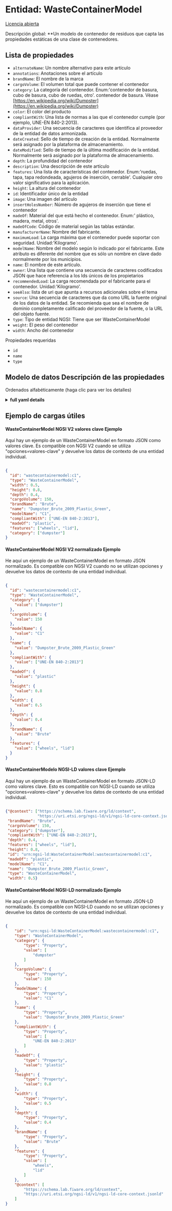 Entidad: WasteContainerModel  
============================  
[Licencia abierta](https://github.com/smart-data-models//dataModel.WasteManagement/blob/master/WasteContainerModel/LICENSE.md)  
Descripción global: **Un modelo de contenedor de residuos que capta las propiedades estáticas de una clase de contenedores.  

## Lista de propiedades  

- `alternateName`: Un nombre alternativo para este artículo  - `annotations`: Anotaciones sobre el artículo  - `brandName`: El nombre de la marca  - `cargoVolume`: El volumen total que puede contener el contenedor  - `category`: La categoría del contenedor. Enum:'contenedor de basura, cubo de basura, cubo de ruedas, otro'. contenedor de basura. Véase [https://en.wikipedia.org/wiki/Dumpster](https://en.wikipedia.org/wiki/Dumpster)  - `color`: El color del producto  - `compliantWith`: Una lista de normas a las que el contenedor cumple (por ejemplo, UNE-EN 840-2:2013).  - `dataProvider`: Una secuencia de caracteres que identifica al proveedor de la entidad de datos armonizada.  - `dateCreated`: Sello de tiempo de creación de la entidad. Normalmente será asignado por la plataforma de almacenamiento.  - `dateModified`: Sello de tiempo de la última modificación de la entidad. Normalmente será asignado por la plataforma de almacenamiento.  - `depth`: La profundidad del contenedor  - `description`: Una descripción de este artículo  - `features`: Una lista de características del contenedor. Enum:'ruedas, tapa, tapa redondeada, agujeros de inserción, cerrable'. Cualquier otro valor significativo para la aplicación.  - `height`: La altura del contenedor  - `id`: Identificador único de la entidad  - `image`: Una imagen del artículo  - `insertHolesNumber`: Número de agujeros de inserción que tiene el contenedor  - `madeOf`: Material del que está hecho el contenedor. Enum:' plástico, madera, metal, otros'.  - `madeOfCode`: Código de material según las tablas estándar.  - `manufacturerName`: Nombre del fabricante.  - `maximumLoad`: La carga máxima que el contenedor puede soportar con seguridad. Unidad:'Kilogramo'.  - `modelName`: Nombre del modelo según lo indicado por el fabricante. Este atributo es diferente del nombre que es sólo un nombre en clave dado normalmente por los municipios.  - `name`: El nombre de este artículo.  - `owner`: Una lista que contiene una secuencia de caracteres codificados JSON que hace referencia a los Ids únicos de los propietarios  - `recommendedLoad`: La carga recomendada por el fabricante para el contenedor. Unidad:'Kilogramo'.  - `seeAlso`: lista de uri que apunta a recursos adicionales sobre el tema  - `source`: Una secuencia de caracteres que da como URL la fuente original de los datos de la entidad. Se recomienda que sea el nombre de dominio completamente calificado del proveedor de la fuente, o la URL del objeto fuente.  - `type`: Tipo de entidad NGSI: Tiene que ser WasteContainerModel  - `weight`: El peso del contenedor  - `width`: Ancho del contenedor    
Propiedades requeridas  
- `id`  - `name`  - `type`  ## Modelo de datos Descripción de las propiedades  
Ordenados alfabéticamente (haga clic para ver los detalles)  
<details><summary><strong>full yaml details</strong></summary>    
```yaml  
WasteContainerModel:    
  description: 'A model of waste container which captures the static properties of a class of containers.'    
  properties:    
    alternateName:    
      description: 'An alternative name for this item'    
      type: Property    
    annotations:    
      description: 'Annotations about the item'    
      items:    
        type: string    
      type: Property    
      x-ngsi:    
        model: https://schema.org/Text    
    brandName:    
      description: 'Name of the brand'    
      type: Property    
      x-ngsi:    
        model: https://schema.org/brand    
    cargoVolume:    
      description: 'Total volume the container can hold'    
      minimum: 0    
      type: Property    
      x-ngsi:    
        model: https://schema.org/cargoVolume    
    category:    
      description: 'Container’s category. Enum:''dumpster, trashCan, wheelieBin, other''.  dumpster . See [https://en.wikipedia.org/wiki/Dumpster](https://en.wikipedia.org/wiki/Dumpster)'    
      items:    
        enum:    
          - dumpster    
          - trashCan    
          - wheelieBin    
          - other    
        type: string    
      minItems: 1    
      type: Property    
      uniqueItems: true    
    color:    
      description: 'The color of the product'    
      type: Property    
      x-ngsi:    
        model: https://schema.org/color    
    compliantWith:    
      description: 'A list of standards to which the container is compliant  with (ex. UNE-EN 840-2:2013). '    
      items:    
        type: string    
      minItems: 0    
      type: Property    
      uniqueItems: true    
    dataProvider:    
      description: 'A sequence of characters identifying the provider of the harmonised data entity.'    
      type: Property    
    dateCreated:    
      description: 'Entity creation timestamp. This will usually be allocated by the storage platform.'    
      format: date-time    
      type: Property    
    dateModified:    
      description: 'Timestamp of the last modification of the entity. This will usually be allocated by the storage platform.'    
      format: date-time    
      type: Property    
    depth:    
      description: 'Depth of the container'    
      minimum: 0    
      type: Property    
      x-ngsi:    
        model: https://schema.org/depth    
        units: Meters    
    description:    
      description: 'A description of this item'    
      type: Property    
    features:    
      description: 'A list of container features. Enum:''wheels, lid, roundedLid, insertHoles, lockable''. Any other value meaningful for the application.'    
      items:    
        enum:    
          - wheels    
          - lid    
          - roundedLid    
          - insertHoles    
          - lockable    
          - other    
        type: string    
      minItems: 1    
      type: Property    
      uniqueItems: true    
    height:    
      description: 'Height of the container'    
      minimum: 0    
      type: Property    
      x-ngsi:    
        model: https://schema.org/heigth    
        units: Meters    
    id:    
      anyOf: &wastecontainermodel_-_properties_-_owner_-_items_-_anyof    
        - description: 'Property. Identifier format of any NGSI entity'    
          maxLength: 256    
          minLength: 1    
          pattern: ^[\w\-\.\{\}\$\+\*\[\]`|~^@!,:\\]+$    
          type: string    
        - description: 'Property. Identifier format of any NGSI entity'    
          format: uri    
          type: string    
      description: 'Unique identifier of the entity'    
      type: Property    
    image:    
      description: 'An image of the item'    
      format: uri    
      type: Property    
      x-ngsi:    
        model: https://schema.org/URL    
    insertHolesNumber:    
      description: 'Number of insert holes the container has'    
      minimum: 0    
      type: Property    
      x-ngsi:    
        model: https://schema.org/Number    
    madeOf:    
      description: 'Material the container is made of. Enum:'' plastic , wood, metal, other '''    
      enum:    
        - plastic    
        - wood    
        - metal    
        - other    
      type: Property    
    madeOfCode:    
      description: 'Material Code as per standard tables. '    
      type: Property    
    manufacturerName:    
      description: 'Name of the manufacturer. '    
      type: Property    
    maximumLoad:    
      description: 'Maximum load the container can hold safely. Unit:''Kilogram'''    
      minimum: 0    
      type: Property    
      x-ngsi:    
        model: https://schema.org/Number    
    modelName:    
      description: 'Name of the model as given by the manufacturer. This attribute is different than name which is just a codename usually given by municipalities.'    
      type: Property    
    name:    
      description: 'The name of this item.'    
      type: Property    
    owner:    
      description: 'A List containing a JSON encoded sequence of characters referencing the unique Ids of the owner(s)'    
      items:    
        anyOf: *wastecontainermodel_-_properties_-_owner_-_items_-_anyof    
        description: 'Property. Unique identifier of the entity'    
      type: Property    
    recommendedLoad:    
      description: 'Manufacturer recommended load for the container. Unit:''Kilogram'''    
      minimum: 0    
      type: Property    
      x-ngsi:    
        model: https://schema.org/Number    
    seeAlso:    
      description: 'list of uri pointing to additional resources about the item'    
      oneOf:    
        - items:    
            - format: uri    
              type: string    
          minItems: 1    
          type: array    
        - format: uri    
          type: string    
      type: Property    
    source:    
      description: 'A sequence of characters giving the original source of the entity data as a URL. Recommended to be the fully qualified domain name of the source provider, or the URL to the source object.'    
      type: Property    
    type:    
      description: 'NGSI Entity Type: It has to be WasteContainerModel'    
      enum:    
        - WasteContainerModel    
      type: Property    
    weight:    
      description: 'Weight of the container'    
      minimum: 0    
      type: Property    
      x-ngsi:    
        model: https://schema.org/weigth    
        units: Kilograms    
    width:    
      description: 'Width of the container'    
      minimum: 0    
      type: Property    
      x-ngsi:    
        model: https://schema.org/width    
        units: Meters    
  required:    
    - id    
    - type    
    - name    
  type: object    
```  
</details>    
## Ejemplo de cargas útiles  
#### WasteContainerModel NGSI V2 valores clave Ejemplo  
Aquí hay un ejemplo de un WasteContainerModel en formato JSON como valores clave. Es compatible con NGSI V2 cuando se utiliza "opciones=valores-clave" y devuelve los datos de contexto de una entidad individual.  
```json  
{  
  "id": "wastecontainermodel:c1",  
  "type": "WasteContainerModel",  
  "width": 0.5,  
  "height": 0.8,  
  "depth": 0.4,  
  "cargoVolume": 150,  
  "brandName": "Brute",  
  "name": "Dumpster_Brute_2009_Plastic_Green",  
  "modelName": "C1",  
  "compliantWith": ["UNE-EN 840-2:2013"],  
  "madeOf": "plastic",  
  "features": ["wheels", "lid"],  
  "category": ["dumpster"]  
}  
```  
#### WasteContainerModel NGSI V2 normalizado Ejemplo  
He aquí un ejemplo de un WasteContainerModel en formato JSON normalizado. Es compatible con NGSI V2 cuando no se utilizan opciones y devuelve los datos de contexto de una entidad individual.  
```json  
{  
  "id": "wastecontainermodel:c1",  
  "type": "WasteContainerModel",  
  "category": {  
    "value": ["dumpster"]  
  },  
  "cargoVolume": {  
    "value": 150  
  },  
  "modelName": {  
    "value": "C1"  
  },  
  "name": {  
    "value": "Dumpster_Brute_2009_Plastic_Green"  
  },  
  "compliantWith": {  
    "value": ["UNE-EN 840-2:2013"]  
  },  
  "madeOf": {  
    "value": "plastic"  
  },  
  "height": {  
    "value": 0.8  
  },  
  "width": {  
    "value": 0.5  
  },  
  "depth": {  
    "value": 0.4  
  },  
  "brandName": {  
    "value": "Brute"  
  },  
  "features": {  
    "value": ["wheels", "lid"]  
  }  
}  
```  
#### WasteContainerModelo NGSI-LD valores clave Ejemplo  
Aquí hay un ejemplo de un WasteContainerModel en formato JSON-LD como valores clave. Esto es compatible con NGSI-LD cuando se utiliza "opciones=valores-clave" y devuelve los datos de contexto de una entidad individual.  
```json  
{"@context": ["https://schema.lab.fiware.org/ld/context",  
              "https://uri.etsi.org/ngsi-ld/v1/ngsi-ld-core-context.jsonld"],  
 "brandName": "Brute",  
 "cargoVolume": 150,  
 "category": ["dumpster"],  
 "compliantWith": ["UNE-EN 840-2:2013"],  
 "depth": 0.4,  
 "features": ["wheels", "lid"],  
 "height": 0.8,  
 "id": "urn:ngsi-ld:WasteContainerModel:wastecontainermodel:c1",  
 "madeOf": "plastic",  
 "modelName": "C1",  
 "name": "Dumpster_Brute_2009_Plastic_Green",  
 "type": "WasteContainerModel",  
 "width": 0.5}  
```  
#### WasteContainerModel NGSI-LD normalizado Ejemplo  
He aquí un ejemplo de un WasteContainerModel en formato JSON-LD normalizado. Es compatible con NGSI-LD cuando no se utilizan opciones y devuelve los datos de contexto de una entidad individual.  
```json  
{  
    "id": "urn:ngsi-ld:WasteContainerModel:wastecontainermodel:c1",  
    "type": "WasteContainerModel",  
    "category": {  
        "type": "Property",  
        "value": [  
            "dumpster"  
        ]  
    },  
    "cargoVolume": {  
        "type": "Property",  
        "value": 150  
    },  
    "modelName": {  
        "type": "Property",  
        "value": "C1"  
    },  
    "name": {  
        "type": "Property",  
        "value": "Dumpster_Brute_2009_Plastic_Green"  
    },  
    "compliantWith": {  
        "type": "Property",  
        "value": [  
            "UNE-EN 840-2:2013"  
        ]  
    },  
    "madeOf": {  
        "type": "Property",  
        "value": "plastic"  
    },  
    "height": {  
        "type": "Property",  
        "value": 0.8  
    },  
    "width": {  
        "type": "Property",  
        "value": 0.5  
    },  
    "depth": {  
        "type": "Property",  
        "value": 0.4  
    },  
    "brandName": {  
        "type": "Property",  
        "value": "Brute"  
    },  
    "features": {  
        "type": "Property",  
        "value": [  
            "wheels",  
            "lid"  
        ]  
    },  
    "@context": [  
        "https://schema.lab.fiware.org/ld/context",  
        "https://uri.etsi.org/ngsi-ld/v1/ngsi-ld-core-context.jsonld"  
    ]  
}  
```  

